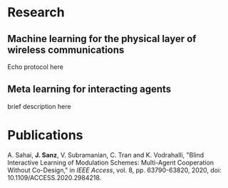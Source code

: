 # Research
## Machine learning for the physical layer of wireless communications
Echo protocol here

## Meta learning for interacting agents
brief description here

# Publications
A. Sahai, **J. Sanz**, V. Subramanian, C. Tran and K. Vodrahalli, "Blind Interactive Learning of Modulation Schemes: Multi-Agent Cooperation Without Co-Design," in _IEEE Access_, vol. 8, pp. 63790-63820, 2020, doi: 10.1109/ACCESS.2020.2984218.



